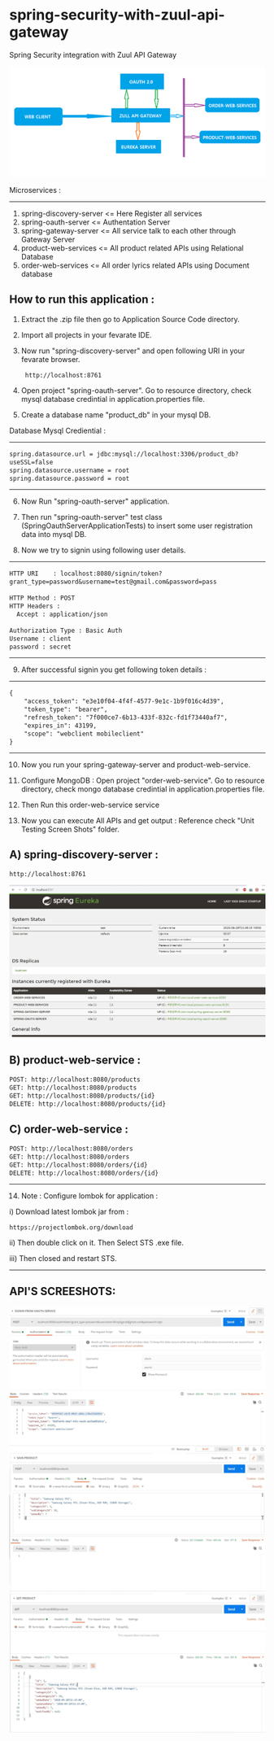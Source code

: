 # spring-security-with-zuul-api-gateway
Spring Security integration with Zuul API Gateway

<img src="https://github.com/90rajibgarai/doc-important-links/blob/master/spring-security-with-zuul-api-gateway/api_gateway_application_diagram.png">

Microservices :
_________________________________________

1) spring-discovery-server		<= Here Register all services
2) spring-oauth-server			<= Authentation Server
3) spring-gateway-server		<= All service talk to each other through Gateway Server
4) product-web-services			<= All product related APIs using Relational Database
5) order-web-services			<= All order lyrics related APIs using Document database

How to run this application :
-------------------------------------

1) Extract the .zip file then go to Application Source Code directory.

2) Import all projects in your fevarate IDE.

3) Now run "spring-discovery-server" and open following URI in your fevarate browser.

        http://localhost:8761

4) Open project "spring-oauth-server". Go to resource directory, check mysql database credintial in application.properties file.

5) Create a database name "product_db" in your mysql DB.

Database Mysql Crediential :

------------------------------------------------------------

    spring.datasource.url = jdbc:mysql://localhost:3306/product_db?useSSL=false
    spring.datasource.username = root
    spring.datasource.password = root
    
------------------------------------------------------------

6) Now Run "spring-oauth-server" application.

7) Then run "spring-oauth-server" test class (SpringOauthServerApplicationTests) to insert some user registration data into mysql DB.

8) Now we try to signin using following user details.

------------------------------------------------------------

    HTTP URI 	: localhost:8080/signin/token?grant_type=password&username=test@gmail.com&password=pass

    HTTP Method	: POST
    HTTP Headers :
      Accept : application/json

    Authorization Type : Basic Auth
    Username : client
    password : secret

-----------------------------------------------------------
9) After successful signin you get following token details :

---------------------------------------------

    {
        "access_token": "e3e10f04-4f4f-4577-9e1c-1b9f016c4d39",
        "token_type": "bearer",
        "refresh_token": "7f000ce7-6b13-433f-832c-fd1f73440af7",
        "expires_in": 43199,
        "scope": "webclient mobileclient"
    }

---------------------------------------------

10) Now you run your spring-gateway-server and product-web-service.

11) Configure MongoDB : Open project "order-web-service". Go to resource directory, check mongo database credintial in application.properties file.

12) Then Run this order-web-service service

13) Now you can execute All APIs and get output : Reference check "Unit Testing Screen Shots" folder.

A) spring-discovery-server :
---------------------------------------------

    http://localhost:8761
    
<img src="https://github.com/90rajibgarai/doc-important-links/blob/master/spring-security-with-zuul-api-gateway/application_eureka_server.JPG">

B) product-web-service	:
---------------------------------------------

    POST: http://localhost:8080/products
    GET: http://localhost:8080/products
    GET: http://localhost:8080/products/{id}
    DELETE: http://localhost:8080/products/{id}

C) order-web-service :
---------------------------------------------

    POST: http://localhost:8080/orders
    GET: http://localhost:8080/orders
    GET: http://localhost:8080/orders/{id}
    DELETE: http://localhost:8080/orders/{id}

---------------------------------------------
14) Note : Configure lombok for application :

i) Download latest lombok jar from : 

    https://projectlombok.org/download

ii) Then double click on it. Then Select STS .exe file.

iii) Then closed and restart STS.

------------------------------------------------------------------
API'S SCREESHOTS:
-----------------

<img src="https://github.com/90rajibgarai/doc-important-links/blob/master/spring-security-with-zuul-api-gateway/api_user_sign_in.JPG">

<img src="https://github.com/90rajibgarai/doc-important-links/blob/master/spring-security-with-zuul-api-gateway/api_save_product.JPG">

<img src="https://github.com/90rajibgarai/doc-important-links/blob/master/spring-security-with-zuul-api-gateway/api_get_products.JPG">

